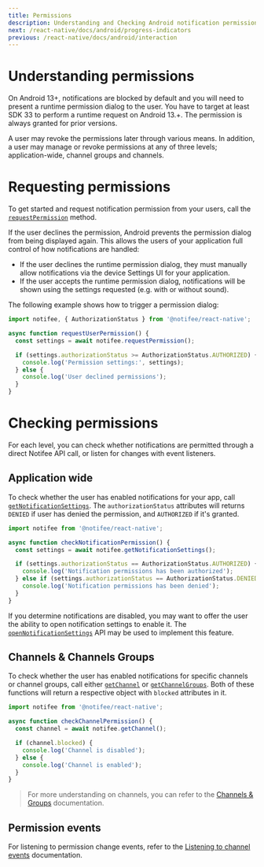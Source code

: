 ```yaml
---
title: Permissions
description: Understanding and Checking Android notification permissions
next: /react-native/docs/android/progress-indicators
previous: /react-native/docs/android/interaction
---
```


# Understanding permissions

On Android 13+, notifications are blocked by default and you will need to present a runtime permission dialog to the user. You have to target at least SDK 33 to perform a runtime request on Android 13.+. The permission is always granted for prior versions.

A user may revoke the permissions later through various means. In addition, a user may manage or revoke permissions at any of three levels; application-wide, channel groups and channels.

# Requesting permissions

To get started and request notification permission from your users, call the [`requestPermission`](/react-native/reference/requestpermission)
method.

If the user declines the permission, Android prevents the permission dialog from being displayed again. This allows
the users of your application full control of how notifications are handled:

- If the user declines the runtime permission dialog, they must manually allow notifications via the device Settings UI for your application.
- If the user accepts the runtime permission dialog, notifications will be shown using the settings requested (e.g. with or without sound).

The following example shows how to trigger a permission dialog:

```js
import notifee, { AuthorizationStatus } from '@notifee/react-native';

async function requestUserPermission() {
  const settings = await notifee.requestPermission();

  if (settings.authorizationStatus >= AuthorizationStatus.AUTHORIZED) {
    console.log('Permission settings:', settings);
  } else {
    console.log('User declined permissions');
  }
}
```

# Checking permissions

For each level, you can check whether notifications are permitted through a direct Notifee API call, or listen for changes with event listeners.

## Application wide

To check whether the user has enabled notifications for your app, call [`getNotificationSettings`](/react-native/reference/getnotificationsettings). The `authorizationStatus` attributes will returns `DENIED` if user has denied the permission, and `AUTHORIZED` if it's granted.

```js
import notifee from '@notifee/react-native';

async function checkNotificationPermission() {
  const settings = await notifee.getNotificationSettings();

  if (settings.authorizationStatus == AuthorizationStatus.AUTHORIZED) {
    console.log('Notification permissions has been authorized');
  } else if (settings.authorizationStatus == AuthorizationStatus.DENIED) {
    console.log('Notification permissions has been denied');
  }
}
```

If you determine notifications are disabled, you may want to offer the user the ability to open notification settings to enable it. The [`openNotificationSettings`](/react-native/reference/opennotificationsettings) API may be used to implement this feature.

## Channels & Channels Groups

To check whether the user has enabled notifications for specific channels or channel groups, call either [`getChannel`](/react-native/reference/getchannel) or [`getChannelGroups`](/react-native/reference/getchannelgroups). Both of these functions will return a respective object with `blocked` attributes in it.

```js
import notifee from '@notifee/react-native';

async function checkChannelPermission() {
  const channel = await notifee.getChannel();

  if (channel.blocked) {
    console.log('Channel is disabled');
  } else {
    console.log('Channel is enabled');
  }
}
```

> For more understanding on channels, you can refer to the [Channels & Groups](/react-native/docs/android/channels) documentation.

## Permission events

For listening to permission change events, refer to the [Listening to channel events](/react-native/docs/android/channels#listening-to-channel-events) documentation.

